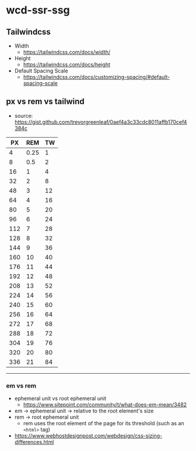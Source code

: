 # wcd-ssr-ssg

## Tailwindcss
- Width
    - https://tailwindcss.com/docs/width/
- Height
    - https://tailwindcss.com/docs/height
- Default Spacing Scale
    - https://tailwindcss.com/docs/customizing-spacing/#default-spacing-scale

## px vs rem vs tailwind
- source: https://gist.github.com/trevorgreenleaf/0aef4a3c33cdc8011affb170cef4384c

PX|REM|TW
---|---|---|
4|0.25|1
8|0.5|2
16|1|4
32|2|8
48|3|12
64|4|16
80|5|20
96|6|24
112|7|28
128|8|32
144|9|36
160|10|40
176|11|44
192|12|48
208|13|52
224|14|56
240|15|60
256|16|64
272|17|68
288|18|72
304|19|76
320|20|80
336|21|84


---

### em vs rem
- ephemeral unit vs root ephemeral unit
    - https://www.sitepoint.com/community/t/what-does-em-mean/3482
- em &rarr; ephemeral unit &rarr; relative to the root element's size
- rem &rarr; root ephemeral unit
    - rem uses the root element of the page for its threshold (such as an `<html>` tag)
- https://www.webhostdesignpost.com/webdesign/css-sizing-differences.html